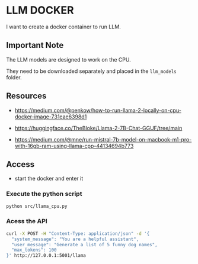 # LLM DOCKER

I want to create a docker container to run LLM.

<!-- important note -->
## Important Note

The LLM models are designed to work on the CPU. 

They need to be downloaded separately and placed in the `llm_models` folder.

## Resources

- https://medium.com/@penkow/how-to-run-llama-2-locally-on-cpu-docker-image-731eae6398d1

- https://huggingface.co/TheBloke/Llama-2-7B-Chat-GGUF/tree/main

- https://medium.com/@mne/run-mistral-7b-model-on-macbook-m1-pro-with-16gb-ram-using-llama-cpp-44134694b773



## Access

- start the docker and enter it

### Execute the python script

```bash
python src/llama_cpu.py
```

### Acess the API

```bash
curl -X POST -H "Content-Type: application/json" -d '{ 
  "system_message": "You are a helpful assistant",
  "user_message": "Generate a list of 5 funny dog names",
  "max_tokens": 100
}' http://127.0.0.1:5001/llama
```